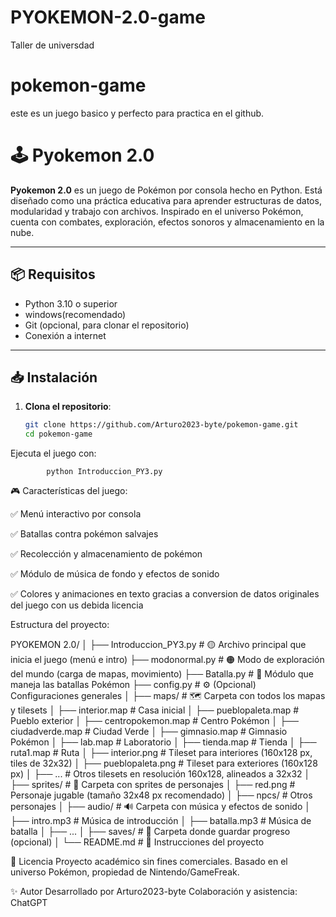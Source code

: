 # PYOKEMON-2.0-game
Taller de universdad
# pokemon-game
este es un juego basico y perfecto para practica en el github.

# 🕹️ Pyokemon 2.0

**Pyokemon 2.0** es un juego de Pokémon por consola hecho en Python. Está diseñado como una práctica educativa para aprender estructuras de datos, modularidad y trabajo con archivos. Inspirado en el universo Pokémon, cuenta con combates, exploración, efectos sonoros y almacenamiento en la nube.

---

## 📦 Requisitos

- Python 3.10 o superior
- windows(recomendado)
- Git (opcional, para clonar el repositorio)
- Conexión a internet 

---

## 📥 Instalación

1. **Clona el repositorio**:

   ```bash
   git clone https://github.com/Arturo2023-byte/pokemon-game.git
   cd pokemon-game
   
Ejecuta el juego con:

            python Introduccion_PY3.py

              
🎮 Características del juego: 

✅ Menú interactivo por consola

✅ Batallas contra pokémon salvajes

✅ Recolección y almacenamiento de pokémon

✅ Módulo de música de fondo y efectos de sonido

✅ Colores y animaciones en texto gracias a conversion de datos originales del juego con us debida licencia

Estructura del proyecto:

PYOKEMON 2.0/
│
├── Introduccion_PY3.py              # 🟡 Archivo principal que inicia el juego (menú e intro)
├── modonormal.py                    # 🟠 Modo de exploración del mundo (carga de mapas, movimiento)
├── Batalla.py                       # 🔴 Módulo que maneja las batallas Pokémon
├── config.py                        # ⚙️  (Opcional) Configuraciones generales
│
├── maps/                            # 🗺️ Carpeta con todos los mapas y tilesets
│   ├── interior.map                 # Casa inicial
│   ├── pueblopaleta.map            # Pueblo exterior
│   ├── centropokemon.map           # Centro Pokémon
│   ├── ciudadverde.map             # Ciudad Verde
│   ├── gimnasio.map                # Gimnasio Pokémon
│   ├── lab.map                     # Laboratorio
│   ├── tienda.map                  # Tienda
│   ├── ruta1.map                   # Ruta
│   ├── interior.png                # Tileset para interiores (160x128 px, tiles de 32x32)
│   ├── pueblopaleta.png            # Tileset para exteriores (160x128 px)
│   ├── ...                         # Otros tilesets en resolución 160x128, alineados a 32x32
│
├── sprites/                         # 👤 Carpeta con sprites de personajes
│   ├── red.png                     # Personaje jugable (tamaño 32x48 px recomendado)
│   ├── npcs/                       # Otros personajes
│
├── audio/                           # 🔊 Carpeta con música y efectos de sonido
│   ├── intro.mp3                   # Música de introducción
│   ├── batalla.mp3                 # Música de batalla
│   ├── ...
│
├── saves/                           # 💾 Carpeta donde guardar progreso (opcional)
│
└── README.md                        # 📘 Instrucciones del proyecto

📄 Licencia
Proyecto académico sin fines comerciales. Basado en el universo Pokémon, propiedad de Nintendo/GameFreak.

✨ Autor
Desarrollado por Arturo2023-byte
Colaboración y asistencia: ChatGPT
